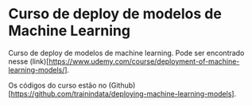 # Curso de deploy de modelos de Machine Learning 

Curso de deploy de modelos de machine learning. Pode ser encontrado nesse (link)[https://www.udemy.com/course/deployment-of-machine-learning-models/]. 

Os códigos do curso estão no (Github)[https://github.com/trainindata/deploying-machine-learning-models].